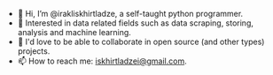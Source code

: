 - 👋 Hi, I’m @irakliskhirtladze, a self-taught python programmer.
- 👀 Interested in data related fields such as data scraping, storing, analysis and machine learning. 
- 💞️ I'd love to be able to collaborate in open source (and other types) projects.
- 📫 How to reach me: iskhirtladzei@gmail.com.

<!---
irakliskhirtladze/irakliskhirtladze is a ✨ special ✨ repository because its `README.md` (this file) appears on your GitHub profile.
You can click the Preview link to take a look at your changes.
--->

